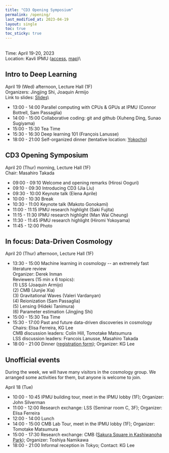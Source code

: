 ```yaml
---
title: "CD3 Opening Symposium"
permalink: /opening/
last_modified_at: 2023-04-19
layout: single
toc: true
toc_sticky: true
---
```


\
Time: April 19-20, 2023\
Location: Kavli IPMU ([access](https://www.ipmu.jp/visitors/access-ipmu), [map](https://goo.gl/maps/hJHkry4p9yiNJfSV7))\
<!-- Registration: [Form](https://forms.gle/tjxAJsuzH7KHFRvL9) -->

## Intro to Deep Learning
April 19 (Wed) afternoon, Lecture Hall (1F)\
Organizers: Jingjing Shi, Joaquin Armijo\
Link to slides: [Slides](https://docs.google.com/presentation/d/1sMyWATKss9uALZ69v9TIOAa68SHByKGpRpkKa_qqetM/edit#slide=id.p)\

- 13:00 - 14:00 Parallel computing with CPUs & GPUs at IPMU (Connor Bottrell, Sam Passaglia)
- 14:00 - 15:00 Collaborative coding: git and github (Xuheng Ding, Sunao Sugiyama)
- 15:00 - 15:30 Tea Time
- 15:30 - 16:30 Deep learning 101 (François Lanusse)
- 18:00 - 21:00 Self-organized dinner (tentative location: [Yokocho](https://goo.gl/maps/Kq9mPx5AgmwEpxTt6))

## CD3 Opening Symposium
April 20 (Thur) morning, Lecture Hall (1F)\
Chair: Masahiro Takada

- 09:00 - 09:10 Welcome and opening remarks (Hirosi Ooguri)
- 09:10 - 09:30 Introducing CD3 (Jia Liu)
- 09:30 - 10:00	Keynote talk (Elena Aprile)
- 10:00 - 10:30 Break
- 10:30 - 11:00 Keynote talk (Makoto Gonokami)
- 11:00 - 11:15 IPMU research highlight (Saki Fujita)
- 11:15 - 11:30 IPMU research highlight (Man Wai Cheung)
- 11:30 - 11:45 IPMU research highlight (Hiromi Yokoyama)
- 11:45 - 12:00	Photo

## In focus: Data-Driven Cosmology
April 20 (Thur) afternoon, Lecture Hall (1F)

- 13:30 - 15:00 Machine learning in cosmology -- an extremely fast literature review\
Organizer: Derek Inman\
Reviewers (15 min x 6 topics):\
(1) LSS (Joaquin Armijo)\
(2) CMB (Junjie Xia)\
(3) Gravitational Waves (Valeri Vardanyan)\
(4) Reionization (Sam Passaglia)\
(5) Lensing (Hideki Tanimura)\
(6) Parameter estimation (Jingjing Shi) 
- 15:00 - 15:30 Tea Time
- 15:30 - 17:00 Past and future data-driven discoveries in cosmology\
Chairs: Elisa Ferreira, KG Lee\
CMB discussion leaders: Colin Hill, Tomotake Matsumura\
LSS discussion leaders: Francois Lanusse, Masahiro Takada
- 18:00 - 21:00 Dinner ([registration form](https://docs.google.com/forms/d/e/1FAIpQLScNYcqvD_Cf4UbMn_rjvIZEE6R_4ovgflYwo0yInrIEia7fKQ/viewform)); Organizer: KG Lee 

## Unofficial events
During the week, we will have many visitors in the cosmology group. We arranged some activities for them, but anyone is welcome to join.

April 18 (Tue)

- 10:00 - 10:45 IPMU building tour, meet in the IPMU lobby (1F); Organizer: John Silverman
- 11:00 - 12:00 Research exchange: LSS (Seminar room C, 3F); Organizer: Elisa Ferreira
- 12:00 - 14:00 Lunch
- 14:00 - 15:00 CMB Lab Tour, meet in the IPMU lobby (1F); Organizer: Tomotake Matsumura
- 15:00 - 17:30 Research exchange: CMB ([Sakura Square in Kashiwanoha Park](https://goo.gl/maps/m4huFHdnDEiLqays7)); Organizer: Toshiya Namikawa
- 18:00 - 21:00 Informal reception in Tokyo; Contact: KG Lee
